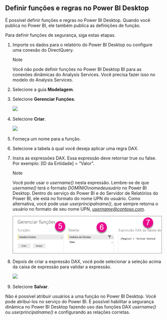 ## <a name="define-roles-and-rules-in-power-bi-desktop"></a>Definir funções e regras no Power BI Desktop
É possível definir funções e regras no Power BI Desktop. Quando você publica no Power BI, ele também publica as definições de função.

Para definir funções de segurança, siga estas etapas.

1. Importe os dados para o relatório do Power BI Desktop ou configure uma conexão do DirectQuery.
   
   > [!NOTE]
   > Você não pode definir funções no Power BI Desktop BI para as conexões dinâmicas do Analysis Services. Você precisa fazer isso no modelo do Analysis Services.
   > 
   > 
1. Selecione a guia **Modelagem**.
2. Selecione **Gerenciar Funções**.
   
   ![](./media/rls-desktop-define-roles/powerbi-desktop-security.png)
4. Selecione **Criar**.
   
   ![](./media/rls-desktop-define-roles/powerbi-desktop-security-create-role.png)
5. Forneça um nome para a função. 
6. Selecione a tabela à qual você deseja aplicar uma regra DAX.
7. Insira as expressões DAX. Essa expressão deve retornar true ou false. Por exemplo: [ID da Entidade] = “Valor”.
   
   > [!NOTE]
   > Você pode usar o *username()* nesta expressão. Lembre-se de que *username()* terá o formato *DOMÍNIO\nomedeusuário* no Power BI Desktop. Dentro do serviço do Power BI e do Servidor de Relatórios do Power BI, ele está no formato do nome UPN do usuário. Como alternativa, você pode usar *userprincipalname()*, que sempre retorna o usuário no formato de seu nome UPN, *username@contoso.com*.
   > 
   > 
   
   ![](./media/rls-desktop-define-roles/powerbi-desktop-security-create-rule.png)
8. Depois de criar a expressão DAX, você pode selecionar a seleção acima da caixa de expressão para validar a expressão.
   
   ![](./media/rls-desktop-define-roles/powerbi-desktop-security-validate-dax.png)
9. Selecione **Salvar**.

Não é possível atribuir usuários a uma função no Power BI Desktop. Você pode atribuí-los no serviço do Power BI. É possível habilitar a segurança dinâmica no Power BI Desktop fazendo uso das funções DAX *username()* ou *userprincipalname()* e configurando as relações corretas. 

